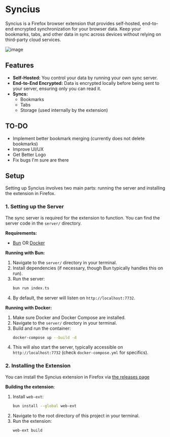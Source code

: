 # Syncius

Syncius is a Firefox browser extension that provides self-hosted, end-to-end encrypted synchronization for your browser data. Keep your bookmarks, tabs, and other data in sync across devices without relying on third-party cloud services.

![image](https://github.com/user-attachments/assets/eae8c633-9d1d-443e-9a24-390da840a2cf)


## Features

*   **Self-Hosted:** You control your data by running your own sync server.
*   **End-to-End Encrypted:** Data is encrypted locally before being sent to your server, ensuring only you can read it.
*   **Syncs:**
    *   Bookmarks
    *   Tabs
    *   Storage (used internally by the extension)

## TO-DO

* Implement better bookmark merging (currently does not delete bookmarks)
* Improve UI/UX
* Get Better Logo
* Fix bugs I'm sure are there

## Setup

Setting up Syncius involves two main parts: running the server and installing the extension in Firefox.

### 1. Setting up the Server

The sync server is required for the extension to function. You can find the server code in the `server/` directory.

**Requirements:**

*   [Bun](https://bun.sh/) OR [Docker](https://www.docker.com/)

**Running with Bun:**

1.  Navigate to the `server/` directory in your terminal.
2.  Install dependencies (if necessary, though Bun typically handles this on run).
3.  Run the server:
    ```bash
    bun run index.ts
    ```
4.  By default, the server will listen on `http://localhost:7732`.

**Running with Docker:**

1.  Make sure Docker and Docker Compose are installed.
2.  Navigate to the `server/` directory in your terminal.
3.  Build and run the container:
    ```bash
    docker-compose up --build -d
    ```
4.  This will also start the server, typically accessible on `http://localhost:7732` (check `docker-compose.yml` for specifics).

### 2. Installing the Extension

You can install the Syncius extension in Firefox via [the releases page](https://github.com/0xGingi/syncius/releases)


**Building the extension**:

1.  Install `web-ext`:
    ```bash
    bun install --global web-ext
    ```
2.  Navigate to the root directory of this project in your terminal.
3.  Run the extension:
    ```bash
    web-ext build
    ```
